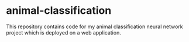 # animal-classification
This repository contains code for my animal classification neural network project which is deployed on a web application.
